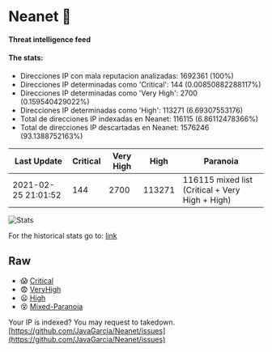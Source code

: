 # Neanet :hocho:
#### Threat intelligence feed
#### The stats:

- Direcciones IP con mala reputacion analizadas: 1692361 (100%)
- Direcciones IP determinadas como 'Critical':  144 (0.00850882288117%)
- Direcciones IP determinadas como 'Very High':  2700 (0.159540429022%)
- Direcciones IP determinadas como 'High':  113271 (6.69307553176)
- Total de direcciones IP indexadas en Neanet:  116115 (6.86112478366%)
- Total de direcciones IP descartadas en Neanet:  1576246 (93.1388752163%)

| Last Update | Critical | Very High | High | Paranoia |
| --- | --- | --- | --- | --- |
| 2021-02-25 21:01:52 | 144 | 2700 | 113271 | 116115 mixed list (Critical + Very High + High)|

![Stats](https://docs.google.com/spreadsheets/d/e/2PACX-1vSnaNMIXVabIpDJjufMlzH7poXnshF3mgd8Is1g9ytUEzVsP5my4Trn8f-xkoLLQ38xpL3HtmUexLo6/pubchart?oid=501124687&format=image)

For the historical stats go to: [link](/stats.csv)
## Raw
- :scream: [Critical](https://raw.githubusercontent.com/JavaGarcia/Neanet/master/blacklists/neanet_critical.txt)
- :fearful: [VeryHigh](https://raw.githubusercontent.com/JavaGarcia/Neanet/master/blacklists/neanet_veryHigh.txtt)
- :frowning: [High](https://raw.githubusercontent.com/JavaGarcia/Neanet/master/blacklists/neanet_high.txt)
- :dizzy_face: [Mixed-Paranoia](https://raw.githubusercontent.com/JavaGarcia/Neanet/master/blacklists/neanet_all.txt)


Your IP is indexed? You may request to takedown. [https://github.com/JavaGarcia/Neanet/issues](https://github.com/JavaGarcia/Neanet/issues)













































































































































































































































































































































































































































































































































































































































































































































































































































































































































































































































































































































































































































































































































































































































































































































































































































































































































































































































































































































































































































































































































































































































































































































































































































































































































































































































































































































































































































































































































































































































































































































































































































































































































































































































































































































































































































































































































































































































































































































































































































































































































































































































































































































































































































































































































































































































